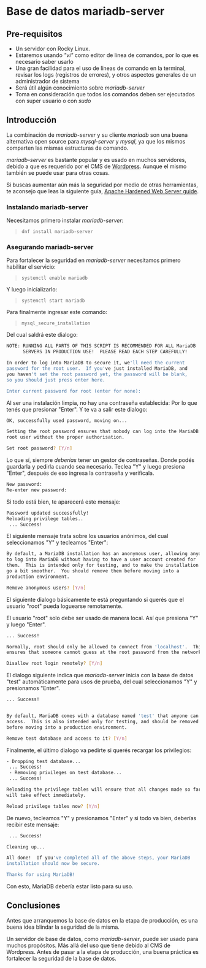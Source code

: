 # Base de datos mariadb-server

## Pre-requisitos

* Un servidor con Rocky Linux.
* Estaremos usando _"vi"_ como editor de linea de comandos, por lo que es necesario saber usarlo
* Una gran facilidad para el uso de líneas de comando en la terminal, revisar los logs (registros de errores), y otros aspectos generales de un administrador de sistema
* Será útil algún conocimiento sobre _mariadb-server_
* Toma en consideración que todos los comandos deben ser ejecutados con super usuario o con _sudo_

## Introducción

La combinación de _mariadb-server_ y su cliente _mariadb_ son una buena alternativa open source para _mysql-server_ y _mysql_, ya que los mismos comparten las mismas estructuras de comando.

_mariadb-server_ es bastante popular y es usado en muchos servidores, debido a que es requerido por el CMS de [Wordpress](https://es.wordpress.org/). Aunque el mismo también se puede usar para otras cosas.

Si buscas aumentar aún más la seguridad por medio de otras herramientas, te aconsejo que leas la siguiente guía, [Apache Hardened Web Server guide](apache_hardened_webserver/index.md).

### Instalando mariadb-server

Necesitamos primero instalar _mariadb-server_:

> `dnf install mariadb-server`

### Asegurando mariadb-server

Para fortalecer la seguridad en _mariadb-server_ necesitamos primero habilitar el servicio:

> `systemctl enable mariadb`

Y luego inicializarlo:

> `systemctl start mariadb`

Para finalmente ingresar este comando:

> `mysql_secure_installation`

Del cual saldrá este dialogo:

```bash
NOTE: RUNNING ALL PARTS OF THIS SCRIPT IS RECOMMENDED FOR ALL MariaDB
      SERVERS IN PRODUCTION USE!  PLEASE READ EACH STEP CAREFULLY!

In order to log into MariaDB to secure it, we'll need the current
password for the root user.  If you've just installed MariaDB, and
you haven't set the root password yet, the password will be blank,
so you should just press enter here.

Enter current password for root (enter for none): 
```

Al ser una instalación limpia, no hay una contraseña establecida: Por lo que tenés que presionar "Enter". Y te va a salir este dialogo:

```bash
OK, successfully used password, moving on...

Setting the root password ensures that nobody can log into the MariaDB
root user without the proper authorisation.

Set root password? [Y/n] 
```

Lo que sí, siempre _deberías_ tener un gestor de contraseñas. Donde podés guardarla y pedirla cuando sea necesario.
Teclea "Y" y luego presiona "Enter", después de eso ingresa la contraseña y verifícala.

```bash
New password: 
Re-enter new password:
```

Si todo está bien, te aparecerá este mensaje:

```bash
Password updated successfully!
Reloading privilege tables..
 ... Success!
```

El siguiente mensaje trata sobre los usuarios anónimos, del cual seleccionamos "Y" y tecleamos "Enter":

```bash
By default, a MariaDB installation has an anonymous user, allowing anyone
to log into MariaDB without having to have a user account created for
them.  This is intended only for testing, and to make the installation
go a bit smoother.  You should remove them before moving into a
production environment.

Remove anonymous users? [Y/n] 
```

El siguiente dialogo básicamente te está preguntando si querés que el usuario "root" pueda loguearse remotamente.

El usuario "root" solo debe ser usado de manera local. Así que presiona "Y" y luego "Enter".

```bash
... Success!

Normally, root should only be allowed to connect from 'localhost'.  This
ensures that someone cannot guess at the root password from the network.

Disallow root login remotely? [Y/n]
```

El dialogo siguiente indica que _mariadb-server_ inicia con la base de datos "test" automáticamente para usos de prueba, del cual seleccionamos "Y" y presionamos "Enter".

```bash
... Success!


By default, MariaDB comes with a database named 'test' that anyone can
access.  This is also intended only for testing, and should be removed
before moving into a production environment.

Remove test database and access to it? [Y/n] 
```

Finalmente, el último dialogo va pedirte si querés recargar los privilegios:

```bash
- Dropping test database...
 ... Success!
 - Removing privileges on test database...
 ... Success!

Reloading the privilege tables will ensure that all changes made so far
will take effect immediately.

Reload privilege tables now? [Y/n] 
```

De nuevo, tecleamos "Y" y presionamos "Enter" y si todo va bien, deberías recibir este mensaje:

```bash
 ... Success!

Cleaning up...

All done!  If you've completed all of the above steps, your MariaDB
installation should now be secure.

Thanks for using MariaDB!
```

Con esto, MariaDB debería estar listo para su uso.

## Conclusiones

Antes que arranquemos la base de datos en la etapa de producción, es una buena idea blindar la seguridad de la misma.

Un servidor de base de datos, como _mariadb-server_, puede ser usado para muchos propósitos. Más allá del uso que tiene debido al CMS de Wordpress. Antes de pasar a la etapa de producción, una buena práctica es fortalecer la seguridad de la base de datos.